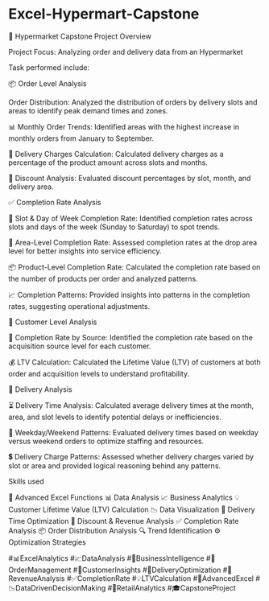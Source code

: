 # Excel-Hypermart-Capstone

🛒 Hypermarket Capstone Project Overview

Project Focus: Analyzing order and delivery data from an Hypermarket

Task performed include:


📦 Order Level Analysis

 Order Distribution: Analyzed the distribution of orders by delivery slots and areas to identify peak demand times and zones.
 
📊 Monthly Order Trends: Identified areas with the highest increase in monthly orders from January to September.

💸 Delivery Charges Calculation: Calculated delivery charges as a percentage of the product amount across slots and months.

🎯 Discount Analysis: Evaluated discount percentages by slot, month, and delivery area.



✅ Completion Rate Analysis

📅 Slot & Day of Week Completion Rate: Identified completion rates across slots and days of the week (Sunday to Saturday) to spot trends.

📍 Area-Level Completion Rate: Assessed completion rates at the drop area level for better insights into service efficiency.

📦 Product-Level Completion Rate: Calculated the completion rate based on the number of products per order and analyzed patterns.

📈 Completion Patterns: Provided insights into patterns in the completion rates, suggesting operational adjustments.



👥 Customer Level Analysis

📍 Completion Rate by Source: Identified the completion rate based on the acquisition source level for each customer.

💰 LTV Calculation: Calculated the Lifetime Value (LTV) of customers at both order and acquisition levels to understand profitability.



🚚 Delivery Analysis

⏳ Delivery Time Analysis: Calculated average delivery times at the month, area, and slot levels to identify potential delays or inefficiencies.

📆 Weekday/Weekend Patterns: Evaluated delivery times based on weekday versus weekend orders to optimize staffing and resources.

💲 Delivery Charge Patterns: Assessed whether delivery charges varied by slot or area and provided logical reasoning behind any patterns.



Skills used

🧮 Advanced Excel Functions
📊 Data Analysis
📈 Business Analytics
💡 Customer Lifetime Value (LTV) Calculation
📉 Data Visualization
🚚 Delivery Time Optimization
💸 Discount & Revenue Analysis
✅ Completion Rate Analysis
📦 Order Distribution Analysis
🔍 Trend Identification
⚙️ Optimization Strategies


#📊ExcelAnalytics #📈DataAnalysis #💼BusinessIntelligence #🛒OrderManagement #👥CustomerInsights #🚚DeliveryOptimization #💸RevenueAnalysis #✅CompletionRate #💡LTVCalculation #🔧AdvancedExcel #📉DataDrivenDecisionMaking #🏪RetailAnalytics #🎓CapstoneProject
